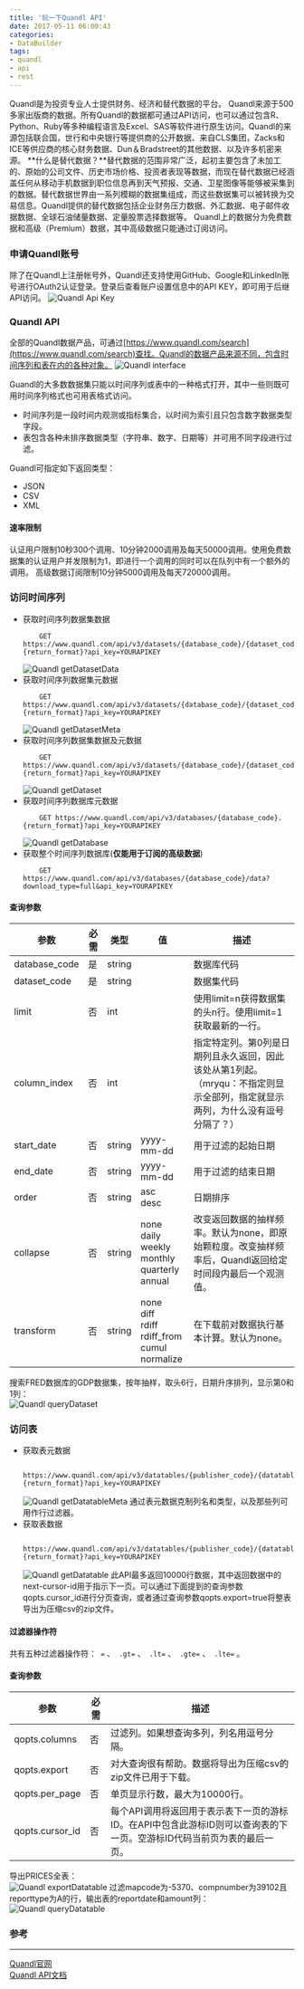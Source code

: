 ```yaml
---
title: '玩一下Quandl API'
date: 2017-05-11 06:00:43
categories: 
- DataBuilder
tags: 
- quandl
- api
- rest
---
```

Quandl是为投资专业人士提供财务、经济和替代数据的平台。 Quandl来源于500多家出版商的数据。所有Quandl的数据都可通过API访问，也可以通过包含R、Python、Ruby等多种编程语言及Excel、SAS等软件进行原生访问。Quandl的来源包括联合国，世行和中央银行等提供商的公开数据、来自CLS集团，Zacks和ICE等供应商的核心财务数据、Dun＆Bradstreet的其他数据、以及许多机密来源。
**什么是替代数据？**替代数据的范围非常广泛，起初主要包含了未加工的、原始的公司文件、历史市场价格、投资者表现等数据，而现在替代数据已经涵盖任何从移动手机数据到职位信息再到天气预报、交通、卫星图像等能够被采集到的数据。替代数据世界由一系列模糊的数据集组成，而这些数据集可以被转换为交易信息。Quandl提供的替代数据包括企业财务压力数据、外汇数据、电子邮件收据数据、全球石油储量数据、定量股票选择数据等。
Quandl上的数据分为免费数据和高级（Premium）数据，其中高级数据只能通过订阅访问。

### 申请Quandl账号

除了在Quandl上注册帐号外，Quandl还支持使用GitHub、Google和LinkedIn账号进行OAuth2认证登录。登录后查看账户设置信息中的API KEY，即可用于后继API访问。
![Quandl Api Key](/images/2017/05/QuandlApiKey.png)
### Quandl API

全部的Quandl数据产品，可通过[https://www.quandl.com/search](https://www.quandl.com/search)查找。Quandl的数据产品来源不同，包含时间序列和表在内的各种对象。
![Quandl interface](/images/2017/05/QuandlInf.jpg)

Guandl的大多数数据集只能以时间序列或表中的一种格式打开，其中一些则既可用时间序列格式也可用表格式访问。
*   时间序列是一段时间内观测或指标集合，以时间为索引且只包含数字数据类型字段。
*   表包含各种未排序数据类型（字符串、数字、日期等）并可用不同字段进行过滤。

Guandl可指定如下返回类型：
*   JSON
*   CSV
*   XML

#### 速率限制

认证用户限制10秒300个调用、10分钟2000调用及每天50000调用。使用免费数据集的认证用户并发限制为1，即进行一个调用的同时可以在队列中有一个额外的调用。
高级数据订阅限制10分钟5000调用及每天720000调用。

### 访问时间序列

*   获取时间序列数据集数据  
    ```
        GET https://www.quandl.com/api/v3/datasets/{database_code}/{dataset_code}/data.{return_format}?api_key=YOURAPIKEY
    ```
    ![Quandl getDatasetData](/images/2017/05/Quandl_getDatasetData.png)
*   获取时间序列数据集元数据  
    ```
        GET https://www.quandl.com/api/v3/datasets/{database_code}/{dataset_code}/metadata.{return_format}?api_key=YOURAPIKEY
    ```
    ![Quandl getDatasetMeta](/images/2017/05/Quandl_getDatasetMeta.png)
*   获取时间序列数据集数据及元数据  
    ```
        GET https://www.quandl.com/api/v3/datasets/{database_code}/{dataset_code}.{return_format}?api_key=YOURAPIKEY
    ```
    ![Quandl getDataset](/images/2017/05/Quandl_getDataset.png)
*   获取时间序列数据库元数据  
    ```
        GET https://www.quandl.com/api/v3/databases/{database_code}.{return_format}?api_key=YOURAPIKEY
    ```
    ![Quandl getDatabase](/images/2017/05/Quandl_getDatabase.png)
*   获取整个时间序列数据库(**仅能用于订阅的高级数据**)  
    ```
        GET https://www.quandl.com/api/v3/databases/{database_code}/data?download_type=full&api_key=YOURAPIKEY
    ```
#### 查询参数

| 参数 | 必需 | 类型 | 值 | 描述 |
| - | - | - | - | - |
| database_code | 是 | string |   | 数据库代码 |
| dataset_code | 是 | string |   | 数据集代码 |
| limit | 否 | int |   | 使用limit=n获得数据集的头n行。使用limit=1获取最新的一行。 |
| column_index | 否 | int |   | 指定特定列。第0列是日期列且永久返回，因此该处从第1列起。<br>（mryqu：不指定则显示全部列，指定就显示两列，为什么没有逗号分隔了？） |
| start_date | 否 | string | yyyy-mm-dd | 用于过滤的起始日期 |
| end_date | 否 | string | yyyy-mm-dd | 用于过滤的结束日期 |
| order | 否 | string | asc<br>desc | 日期排序 |
| collapse | 否 | string | none<br>daily<br>weekly<br>monthly<br>quarterly<br>annual | 改变返回数据的抽样频率。默认为none，即原始颗粒度。改变抽样频率后，Quandl返回给定时间段内最后一个观测值。 |
| transform | 否 | string | none<br>diff<br>rdiff<br>rdiff_from<br>cumul<br>normalize | 在下载前对数据执行基本计算。默认为none。|

搜索FRED数据库的GDP数据集，按年抽样，取头6行，日期升序排列，显示第0和1列：  
![Quandl queryDataset](/images/2017/05/Quandl_queryDataset.png)

### 访问表

*   获取表元数据  
    ```
        https://www.quandl.com/api/v3/datatables/{publisher_code}/{datatable_code}/metadata.{return_format}?api_key=YOURAPIKEY
    ```
    ![Quandl getDatatableMeta](/images/2017/05/Quandl_getDatatableMeta.png)
    通过表元数据克制列名和类型，以及那些列可用作行过滤器。
*   获取表数据  
    ```
        https://www.quandl.com/api/v3/datatables/{publisher_code}/{datatable_code}.{return_format}?api_key=YOURAPIKEY
    ```
    ![Quandl getDatatable](/images/2017/05/Quandl_getDatatable.png)
    此API最多返回10000行数据，其中返回数据中的next-cursor-id用于指示下一页。可以通过下面提到的查询参数qopts.cursor_id进行分页查询，或者通过查询参数qopts.export=true将整表导出为压缩csv的zip文件。  

#### 过滤器操作符

共有五种过滤器操作符：` =` 、` .gt=` 、` .lt=` 、` .gte=` 、` .lte=` 。  

#### 查询参数

| 参数 | 必需 | 描述 |
| - | - | - |
| qopts.columns | 否 | 过滤列。如果想查询多列，列名用逗号分隔。 |
| qopts.export | 否 | 对大查询很有帮助。数据将导出为压缩csv的zip文件已用于下载。 |
| qopts.per_page | 否 | 单页显示行数，最大为10000行。 |
| qopts.cursor_id | 否 | 每个API调用将返回用于表示表下一页的游标ID。在API中包含此游标ID则可以查询表的下一页。空游标ID代码当前页为表的最后一页。 |

导出PRICES全表：  
![Quandl exportDatatable](/images/2017/05/Quandl_exportDatatable.png)
过滤mapcode为-5370、compnumber为39102且reporttype为A的行，输出表的reportdate和amount列：  
![Quandl queryDatatable](/images/2017/05/Quandl_queryDatatable.png)

### 参考
* * *
[Quandl官网](https://www.quandl.com/)  
[Quandl API文档](https://docs.quandl.com/)  
